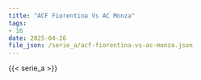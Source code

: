 ```yaml
---
title: "ACF Fiorentina Vs AC Monza"
tags:
- 16
date: 2025-04-26
file_json: /serie_a/acf-fiorentina-vs-ac-monza.json
---
```


{{< serie_a >}}
